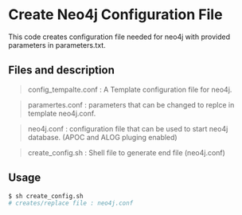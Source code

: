 # Create Neo4j Configuration File


This code creates configuration file needed for neo4j with provided parameters in parameters.txt. 

## Files and description

> config_tempalte.conf : A Template configuration file for neo4j.
 
> paramertes.conf : parameters that can be changed to replce in template neo4j.conf. 

> neo4j.conf : configuration file that can be used to start neo4j database. (APOC and ALOG pluging enabled) 

> create_config.sh : Shell file to generate end file (neo4j.conf)

## Usage

```sh
$ sh create_config.sh
# creates/replace file : neo4j.conf
```